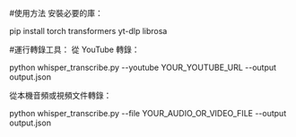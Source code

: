 #使用方法
安裝必要的庫：

pip install torch transformers yt-dlp librosa

#運行轉錄工具：
從 YouTube 轉錄：

python whisper_transcribe.py --youtube YOUR_YOUTUBE_URL --output output.json

從本機音頻或視頻文件轉錄：

python whisper_transcribe.py --file YOUR_AUDIO_OR_VIDEO_FILE --output output.json
